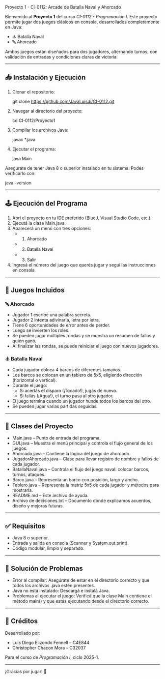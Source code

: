 Proyecto 1 - CI-0112: Arcade de Batalla Naval y Ahorcado

Bienvenido al **Proyecto 1** del curso *CI-0112 - Programación I*. Este proyecto permite jugar dos juegos clásicos en consola, desarrollados completamente en Java:

- ⚓ Batalla Naval
- 🔤 Ahorcado

Ambos juegos están diseñados para dos jugadores, alternando turnos, con validación de entradas y condiciones claras de victoria.

---

## 📥 Instalación y Ejecución

1. Clonar el repositorio:

   git clone https://github.com/JavaLuisdi/CI-0112.git

2. Navegar al directorio del proyecto:

   cd CI-0112/Proyecto1

3. Compilar los archivos Java:

   javac *.java

4. Ejecutar el programa:

   java Main

Asegurate de tener Java 8 o superior instalado en tu sistema. Podés verificarlo con:

   java -version

---

## 🕹️ Ejecución del Programa

1. Abrí el proyecto en tu IDE preferido (BlueJ, Visual Studio Code, etc.).
2. Ejecutá la clase Main.java.
3. Aparecerá un menú con tres opciones:
   - 1. Ahorcado
   - 2. Batalla Naval
   - 3. Salir
4. Ingresá el número del juego que querés jugar y seguí las instrucciones en consola.

---

## 🎯 Juegos Incluidos

### 🔤 Ahorcado

- Jugador 1 escribe una palabra secreta.
- Jugador 2 intenta adivinarla, letra por letra.
- Tiene 6 oportunidades de error antes de perder.
- Luego se invierten los roles.
- Se pueden jugar múltiples rondas y se muestra un resumen de fallos y quién ganó.
- Al finalizar las rondas, se puede reiniciar el juego con nuevos jugadores.

### ⚓ Batalla Naval

- Cada jugador coloca 4 barcos de diferentes tamaños.
- Los barcos se colocan en un tablero de 5x5, eligiendo dirección (horizontal o vertical).
- Durante el juego:
  - Si acertás el disparo (¡Tocado!), jugás de nuevo.
  - Si fallás (¡Agua!), el turno pasa al otro jugador.
- El juego termina cuando un jugador hunde todos los barcos del otro.
- Se pueden jugar varias partidas seguidas.

---

## 📂 Clases del Proyecto

- Main.java – Punto de entrada del programa.
- GUI.java – Muestra el menú principal y controla el flujo general de los juegos.
- Ahorcado.java – Contiene la lógica del juego de ahorcado.
- JugadorAhorcado.java – Clase para llevar registro de nombre y fallos de cada jugador.
- BatallaNaval.java – Controla el flujo del juego naval: colocar barcos, turnos, ataques.
- Barco.java – Representa un barco con posición, largo y ancho.
- Tablero.java – Representa la matriz 5x5 de cada jugador y métodos para mostrarla.
- README.md – Este archivo de ayuda.
- Archivo de decisiones.txt – Documento donde explicamos acuerdos, diseño y mejoras futuras.

---

## ✅ Requisitos

- Java 8 o superior.
- Entrada y salida en consola (Scanner y System.out.print).
- Código modular, limpio y separado.

---

## 🧰 Solución de Problemas

- Error al compilar: Asegúrate de estar en el directorio correcto y que todos los archivos .java estén presentes.
- Java no está instalado: Descargá e instalá Java.
- Problemas al ejecutar el juego: Verificá que la clase Main contiene el método main() y que estás ejecutando desde el directorio correcto.

---

## 👥 Créditos

Desarrollado por:

- Luis Diego Elizondo Fennell – C4E844
- Christopher Chacon Mora – C32037

Para el curso de *Programación I*, ciclo 2025-1.

---

¡Gracias por jugar! 🎉
